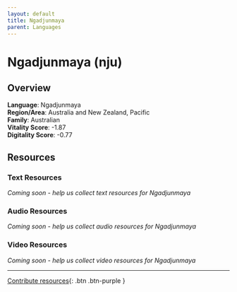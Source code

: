 ```yaml
---
layout: default
title: Ngadjunmaya
parent: Languages
---
```


# Ngadjunmaya (nju)

## Overview

**Language**: Ngadjunmaya  
**Region/Area**: Australia and New Zealand, Pacific  
**Family**: Australian  
**Vitality Score**: -1.87  
**Digitality Score**: -0.77  

## Resources

### Text Resources
*Coming soon - help us collect text resources for Ngadjunmaya*

### Audio Resources
*Coming soon - help us collect audio resources for Ngadjunmaya*

### Video Resources
*Coming soon - help us collect video resources for Ngadjunmaya*

---

[Contribute resources](https://fairtrain.github.io/){: .btn .btn-purple }
